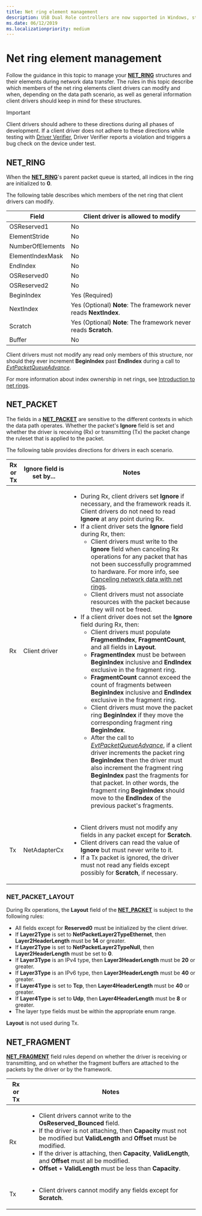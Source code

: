 ```yaml
---
title: Net ring element management
description: USB Dual Role controllers are now supported in Windows, starting with Windows 10.
ms.date: 06/12/2019
ms.localizationpriority: medium
---
```


# Net ring element management

Follow the guidance in this topic to manage your [**NET_RING**](https://docs.microsoft.com/windows-hardware/drivers/ddi/ring/ns-ring-_net_ring) structures and their elements during network data transfer. The rules in this topic describe which members of the net ring elements client drivers can modify and when, depending on the data path scenario, as well as general information client drivers should keep in mind for these structures. 

> [!IMPORTANT]
> Client drivers should adhere to these directions during all phases of development. If a client driver does not adhere to these directions while testing with [Driver Verifier](../devtest/driver-verifier.md), Driver Verifier reports a violation and triggers a bug check on the device under test.

## NET_RING

When the [**NET_RING**](https://docs.microsoft.com/windows-hardware/drivers/ddi/ring/ns-ring-_net_ring)'s parent packet queue is started, all indices in the ring are initialized to **0**.

The following table describes which members of the net ring that client drivers can modify.

| Field | Client driver is allowed to modify |
| --- | --- |
| OSReserved1 | No |
| ElementStride | No |
| NumberOfElements | No |
| ElementIndexMask | No |
| EndIndex | No |
| OSReserved0 | No |
| OSReserved2 | No |
| BeginIndex | Yes (Required) |
| NextIndex | Yes (Optional) **Note**: The framework never reads **NextIndex**. |
| Scratch | Yes (Optional) **Note**: The framework never reads **Scratch**. |
| Buffer | No |

Client drivers must not modify any read only members of this structure, nor should they ever increment **BeginIndex** past **EndIndex** during a call to [*EvtPacketQueueAdvance*](https://docs.microsoft.com/windows-hardware/drivers/ddi/netpacketqueue/nc-netpacketqueue-evt_packet_queue_advance).

For more information about index ownership in net rings, see [Introduction to net rings](introduction-to-net-rings.md).

## NET_PACKET

The fields in a [**NET_PACKET**](https://docs.microsoft.com/windows-hardware/drivers/ddi/packet/ns-packet-_net_packet) are sensitive to the different contexts in which the data path operates. Whether the packet's **Ignore** field is set and whether the driver is receiving (Rx) or transmitting (Tx) the packet change the ruleset that is applied to the packet.

The following table provides directions for drivers in each scenario.

| Rx or Tx | Ignore field is set by... | Notes |
| --- | --- | --- |
| Rx | Client driver | <ul><li>During Rx, client drivers set **Ignore** if necessary, and the framework reads it. Client drivers do not need to read **Ignore** at any point during Rx.</li><li>If a client driver sets the **Ignore** field during Rx, then:<ul><li>Client drivers must write to the **Ignore** field when canceling Rx operations for any packet that has not been successfully programmed to hardware. For more info, see [Canceling network data with net rings](canceling-network-data-with-net-rings.md).</li><li>Client drivers must not associate resources with the packet because they will not be freed.</li></ul></li><li>If a client driver does not set the **Ignore** field during Rx, then:<ul><li>Client drivers must populate **FragmentIndex**, **FragmentCount**, and all fields in **Layout**.</li><li>**FragmentIndex** must be between **BeginIndex** inclusive and **EndIndex** exclusive in the fragment ring.</li><li>**FragmentCount** cannot exceed the count of fragments between **BeginIndex** inclusive and **EndIndex** exclusive in the fragment ring.</li><li>Client drivers must move the packet ring **BeginIndex** if they move the corresponding fragment ring **BeginIndex**.</li><li>After the call to [*EvtPacketQueueAdvance*](https://docs.microsoft.com/windows-hardware/drivers/ddi/netpacketqueue/nc-netpacketqueue-evt_packet_queue_advance), if a client driver increments the packet ring **BeginIndex** then the driver must also increment the fragment ring **BeginIndex** past the fragments for that packet. In other words, the fragment ring **BeginIndex** should move to the **EndIndex** of the previous packet's fragments.</li></ul></ul> |
| Tx | NetAdapterCx | <ul><li>Client drivers must not modify any fields in any packet except for **Scratch**.</li><li>Client drivers can read the value of **Ignore** but must never write to it.</li><li>If a Tx packet is ignored, the driver must not read any fields except possibly for **Scratch**, if necessary.</li></ul> |

### NET_PACKET_LAYOUT

During Rx operations, the **Layout** field of the [**NET_PACKET**](https://docs.microsoft.com/windows-hardware/drivers/ddi/packet/ns-packet-_net_packet) is subject to the following rules:

- All fields except for **Reserved0** must be initialized by the client driver.
- If **Layer2Type** is set to **NetPacketLayer2TypeEthernet**, then **Layer2HeaderLength** must be **14** or greater.
- If **Layer2Type** is set to **NetPacketLayer2TypeNull**, then **Layer2HeaderLength** must be set to **0**.
- If **Layer3Type** is an IPv4 type, then **Layer3HeaderLength** must be **20** or greater.
- If **Layer3Type** is an IPv6 type, then **Layer3HeaderLength** must be **40** or greater.
- If **Layer4Type** is set to **Tcp**, then **Layer4HeaderLength** must be **40** or greater.
- If **Layer4Type** is set to **Udp**, then **Layer4HeaderLength** must be **8** or greater.
- The layer type fields must be within the appropriate enum range.

**Layout** is not used during Tx.

## NET_FRAGMENT

[**NET_FRAGMENT**](https://docs.microsoft.com/windows-hardware/drivers/ddi/fragment/ns-fragment-_net_fragment) field rules depend on whether the driver is receiving or transmitting, and on whether the fragment buffers are attached to the packets by the driver or by the framework.

| Rx or Tx | Notes |
| --- | --- |
| Rx | <ul><li>Client drivers cannot write to the **OsReserved_Bounced** field.</li><li>If the driver is not attaching, then **Capacity** must not be modified but **ValidLength** and **Offset** must be modified.</li><li>If the driver is attaching, then **Capacity**, **ValidLength**, and **Offset** must all be modified.</li><li>**Offset** + **ValidLength** must be less than **Capacity**.</li></ul> |
| Tx | <ul><li>Client drivers cannot modify any fields except for **Scratch**.</li></ul> |